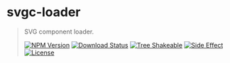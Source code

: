 # svgc-loader

<!-- prettier-ignore -->
> SVG component loader.
>
> [![NPM Version][npm-image]][npm-url]
> [![Download Status][download-image]][npm-url]
> [![Tree Shakeable][tree-shakeable-image]][bundle-phobia-url]
> [![Side Effect][side-effect-image]][bundle-phobia-url]
> [![License][license-image]][license-url]

[npm-image]: https://img.shields.io/npm/v/svgo-loader?style=flat-square
[npm-url]: https://www.npmjs.org/package/svgo-loader
[download-image]: https://img.shields.io/npm/dm/svgo-loader?style=flat-square
[tree-shakeable-image]: https://img.shields.io/badge/tree--shakeable-true-brightgreen?style=flat-square
[side-effect-image]: https://img.shields.io/badge/side--effect-free-brightgreen?style=flat-square
[bundle-phobia-url]: https://bundlephobia.com/result?p=svgo-loader
[license-image]: https://img.shields.io/github/license/nuintun/svgo-loader?style=flat-square
[license-url]: https://github.com/nuintun/svgo-loader/blob/master/LICENSE

